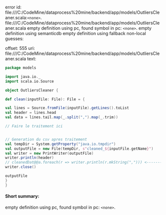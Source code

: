 error id: file:///C:/CodeMine/dataprocess%20mine/backend/app/models/OutliersCleaner.scala:`<none>`.
file:///C:/CodeMine/dataprocess%20mine/backend/app/models/OutliersCleaner.scala
empty definition using pc, found symbol in pc: `<none>`.
empty definition using semanticdb
empty definition using fallback
non-local guesses:

offset: 555
uri: file:///C:/CodeMine/dataprocess%20mine/backend/app/models/OutliersCleaner.scala
text:
```scala
package models

import java.io._
import scala.io.Source

object OutliersCleaner {

def clean(inputFile: File): File = {

val lines = Source.fromFile(inputFile).getLines().toList  
val header = lines.head  
val data = lines.tail.map(_.split(",").map(_.trim))  

// Faire le traitement ici  


// Generation du csv apres traitement
val tempDir = System.getProperty("java.io.tmpdir")  
val outputFile = new File(tempDir, s"cleaned_${inputFile.getName}")  
val writer = new PrintWriter(outputFile)  
writer.println(header)  
// cleanedDat@@a.foreach(r => writer.println(r.mkString(","))) <------- A decommenter  
writer.close()  

outputFile  
}
}
```


#### Short summary: 

empty definition using pc, found symbol in pc: `<none>`.